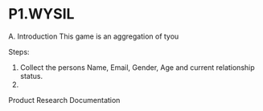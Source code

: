 # P1.WYSIL

A. Introduction
This game is an aggregation of tyou


Steps:
1. Collect the persons Name, Email, Gender, Age and current relationship status. 
2. 


Product Research Documentation

